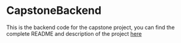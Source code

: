 # CapstoneBackend

This is the backend code for the capstone project, you can find the complete README and description of the project [here](https://github.com/Zaiyad7/capstone_frontend)
